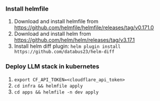 ### Install helmfile
1. Download and install helmfile from https://github.com/helmfile/helmfile/releases/tag/v0.171.0
2. Download and install helm from https://github.com/helm/helm/releases/tag/v3.17.1
3. Install helm diff plugin: `helm plugin install https://github.com/databus23/helm-diff`

### Deploy LLM stack in kubernetes
1. `export CF_API_TOKEN=<cloudflare_api_token>`
2. `cd infra && helmfile apply`
3. `cd apps && helmfile -n dev apply`